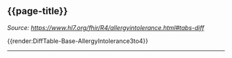## {{page-title}}

*Source: https://www.hl7.org/fhir/R4/allergyintolerance.html#tabs-diff*

{{render:DiffTable-Base-AllergyIntolerance3to4}}

---